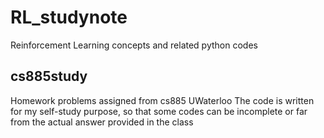 # RL_studynote
Reinforcement Learning concepts and related python codes

## cs885study
Homework problems assigned from cs885 UWaterloo
The code is written for my self-study purpose, so that some codes can be incomplete or far from the actual answer provided in the class  
